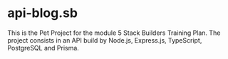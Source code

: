 # api-blog.sb
This is the Pet Project for the module 5 Stack Builders Training Plan. The project consists in an API build by Node.js, Express.js, TypeScript, PostgreSQL and Prisma.
